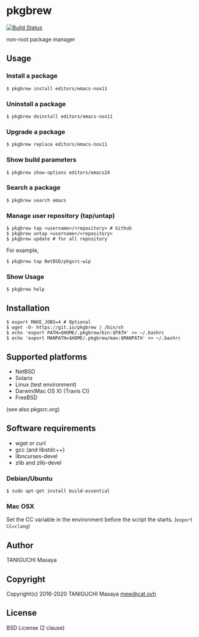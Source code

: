 # pkgbrew
[![Build Status](https://travis-ci.org/fgborges/pkgbrew.svg?branch=master)](https://travis-ci.org/fgborges/pkgbrew)

non-root package manager

## Usage

### Install a package

```
$ pkgbrew install editors/emacs-nox11
```

### Uninstall a package

```
$ pkgbrew deinstall editors/emacs-nox11
```

### Upgrade a package

```
$ pkgbrew replace editors/emacs-nox11
```

### Show build parameters

```
$ pkgbrew show-options editors/emacs24
```

### Search a package

```
$ pkgbrew search emacs
```

### Manage user repository (tap/untap)

```
$ pkgbrew tap <username>/<repository> # Github
$ pkgbrew untap <username>/<repository>
$ pkgbrew update # for all repository
```

For example,

```
$ pkgbrew tap NetBSD/pkgsrc-wip
```

### Show Usage

```
$ pkgbrew help
```

## Installation

```
$ export MAKE_JOBS=4 # Optional
$ wget -O- https://git.io/pkgbrew | /bin/sh
$ echo 'export PATH=$HOME/.pkgbrew/bin:$PATH' >> ~/.bashrc
$ echo 'export MANPATH=$HOME/.pkgbrew/man:$MANPATH' >> ~/.bashrc
```

## Supported platforms

- NetBSD
- Solaris
- Linux (test environment)
- Darwin(Mac OS X) (Travis CI)
- FreeBSD

(see also pkgsrc.org)

## Software requirements

- wget or curl
- gcc (and libstdc++)
- libncurses-devel
- zlib and zlib-devel

### Debian/Ubuntu

```
$ sudo apt-get install build-essential
```

### Mac OSX

Set the CC variable in the environment before the script the starts. (`export CC=clang`)

## Author

TANIGUCHI Masaya

## Copyright

Copyright(c) 2016-2020 TANIGUCHI Masaya <mew@cat.ovh>

## License

BSD License (2 clause)

